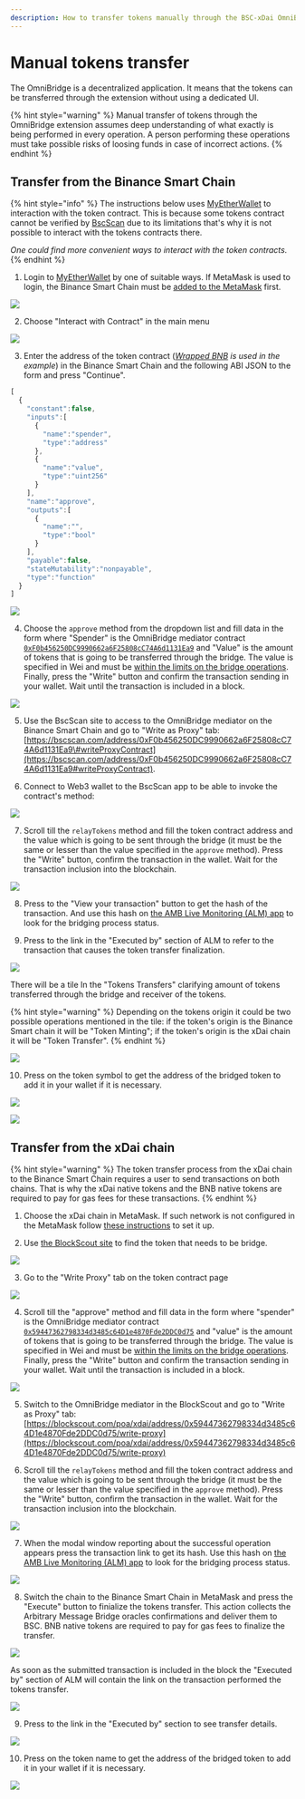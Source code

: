 ```yaml
---
description: How to transfer tokens manually through the BSC-xDai OmniBridge
---
```


# Manual tokens transfer

The OmniBridge is a decentralized application. It means that the tokens can be transferred through the extension without using a dedicated UI. 

{% hint style="warning" %}
Manual transfer of tokens through the OmniBridge extension assumes deep understanding of what exactly is being performed in every operation. A person performing these operations must take possible risks of loosing funds in case of incorrect actions.
{% endhint %}

## Transfer from the Binance Smart Chain

{% hint style="info" %}
The instructions below uses [MyEtherWallet](https://www.myetherwallet.com/) to interaction with the token contract. This is because some tokens contract cannot be verified by [BscScan](https://bscscan.com/) due to its limitations that's why it is not possible to interact with the tokens contracts there.   
  
_One could find more convenient ways to interact with the token contracts._
{% endhint %}

1. Login to [MyEtherWallet](https://www.myetherwallet.com/) by one of suitable ways. If MetaMask is used to login, the Binance Smart Chain must be [added to the MetaMask](https://docs.binance.org/smart-chain/wallet/metamask.html) first.

![](../../.gitbook/assets/image%20%28123%29.png)

2. Choose "Interact with Contract" in the main menu

![](../../.gitbook/assets/image%20%28114%29.png)

3. Enter the address of the token contract \([_Wrapped BNB_](https://bscscan.com/token/0xbb4CdB9CBd36B01bD1cBaEBF2De08d9173bc095c) _is used in the example_\) in the Binance Smart Chain and the following ABI JSON to the form and press "Continue".

```javascript
[
  {
    "constant":false,
    "inputs":[
      {
        "name":"spender",
        "type":"address"
      },
      {
        "name":"value",
        "type":"uint256"
      }
    ],
    "name":"approve",
    "outputs":[
      {
        "name":"",
        "type":"bool"
      }
    ],
    "payable":false,
    "stateMutability":"nonpayable",
    "type":"function"
  }
]
```

![](../../.gitbook/assets/image%20%28109%29.png)

4. Choose the `approve` method from the dropdown list and fill data in the form where "Spender" is the OmniBridge mediator contract [`0xF0b456250DC9990662a6F25808cC74A6d1131Ea9`](https://bscscan.com/address/0xF0b456250DC9990662a6F25808cC74A6d1131Ea9) and "Value" is the amount of tokens that is going to be transferred through the bridge. The value is specified in Wei and must be [within the limits on the bridge operations](https://docs.tokenbridge.net/bsc-xdai-amb/omnibridge-extension#transfer-limits). Finally, press the "Write" button and confirm the transaction sending in your wallet. Wait until the transaction is included in a block.

![](../../.gitbook/assets/image%20%28120%29.png)

5. Use the BscScan site to access to the OmniBridge mediator on the Binance Smart Chain and go to "Write as Proxy" tab: [https://bscscan.com/address/0xF0b456250DC9990662a6F25808cC74A6d1131Ea9\#writeProxyContract](https://bscscan.com/address/0xF0b456250DC9990662a6F25808cC74A6d1131Ea9#writeProxyContract).

6. Connect to Web3 wallet to the BscScan app to be able to invoke the contract's method:

![](../../.gitbook/assets/image%20%28117%29.png)

7. Scroll till the `relayTokens` method and fill the token contract address and the value which is going to be sent through the bridge \(it must be the same or lesser than the value specified in the `approve` method\). Press the "Write" button, confirm the transaction in the wallet. Wait for the transaction inclusion into the blockchain.

![](../../.gitbook/assets/image%20%28110%29.png)

8. Press to the "View your transaction" button to get the hash of the transaction. And use this hash on [the AMB Live Monitoring \(ALM\) app](https://alm-bsc-xdai.herokuapp.com/) to look for the bridging process status.

9. Press to the link in the "Executed by" section of ALM to refer to the transaction that causes the token transfer  finalization.

![](../../.gitbook/assets/image%20%28108%29.png)

There will be a tile In the "Tokens Transfers" clarifying amount of tokens transferred through the bridge and receiver of the tokens.

{% hint style="warning" %}
Depending on the tokens origin it could be two possible operations mentioned in the tile: if the token's origin is the Binance Smart chain it will be "Token Minting"; if the token's origin is the xDai chain it will be "Token Transfer".
{% endhint %}

![](../../.gitbook/assets/image%20%28118%29.png)

10. Press on the token symbol to get the address of the bridged token to add it in your wallet if it is necessary. 

![](../../.gitbook/assets/image%20%28115%29.png)

![](../../.gitbook/assets/image%20%28119%29.png)

## Transfer from the xDai chain

{% hint style="warning" %}
The token transfer process from the xDai chain to the Binance Smart Chain requires  a user to send transactions on both chains. That is why the xDai native tokens and the BNB native tokens are required to pay for gas fees for these transactions.
{% endhint %}

1. Choose the xDai chain in MetaMask. If such network is not configured in the MetaMask follow [these instructions](https://www.xdaichain.com/for-users/wallets/metamask/metamask-setup) to set it up.

2. Use [the BlockScout site](https://blockscout.com/poa/xdai) to find the token that needs to be bridge.

![](../../.gitbook/assets/image%20%28122%29.png)

3. Go to the "Write Proxy" tab on the token contract page

![](../../.gitbook/assets/image%20%28111%29.png)

4. Scroll till the "approve" method and fill data in the form where "spender" is the OmniBridge mediator contract [`0x59447362798334d3485c64D1e4870Fde2DDC0d75`](https://blockscout.com/poa/xdai/address/0x59447362798334d3485c64D1e4870Fde2DDC0d75) and "value" is the amount of tokens that is going to be transferred through the bridge. The value is specified in Wei and must be [within the limits on the bridge operations](https://docs.tokenbridge.net/bsc-xdai-amb/omnibridge-extension#transfer-limits). Finally, press the "Write" button and confirm the transaction sending in your wallet. Wait until the transaction is included in a block.

![](../../.gitbook/assets/image%20%28105%29.png)

5. Switch to the OmniBridge mediator in the BlockScout and go to "Write as Proxy" tab: [https://blockscout.com/poa/xdai/address/0x59447362798334d3485c64D1e4870Fde2DDC0d75/write-proxy](https://blockscout.com/poa/xdai/address/0x59447362798334d3485c64D1e4870Fde2DDC0d75/write-proxy)

6. Scroll till the `relayTokens` method and fill the token contract address and the value which is going to be sent through the bridge \(it must be the same or lesser than the value specified in the `approve` method\). Press the "Write" button, confirm the transaction in the wallet. Wait for the transaction inclusion into the blockchain.

![](../../.gitbook/assets/image%20%28107%29.png)

7. When the modal window reporting about the successful operation appears press the transaction link to get its hash. Use this hash on [the AMB Live Monitoring \(ALM\) app](https://alm-bsc-xdai.herokuapp.com/) to look for the bridging process status.

![](../../.gitbook/assets/image%20%28112%29.png)

8. Switch the chain to the Binance Smart Chain in MetaMask and press the "Execute" button to finialize the tokens transfer. This action collects the Arbitrary Message Bridge oracles confirmations and deliver them to BSC. BNB native tokens are required to pay for gas fees to finalize the transfer.

![](../../.gitbook/assets/image%20%28124%29.png)

As soon as the submitted transaction is included in the block the "Executed by" section of ALM will contain the link on the transaction performed the tokens transfer.

![](../../.gitbook/assets/image%20%28113%29.png)

9. Press to the link in the "Executed by" section to see transfer details.

![](../../.gitbook/assets/image%20%28103%29.png)

10. Press on the token name to get the address of the bridged token to add it in your wallet if it is necessary. 

![](../../.gitbook/assets/image%20%28106%29.png)

